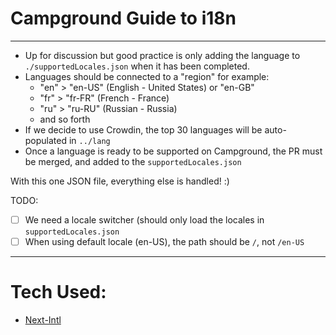 # Campground Guide to i18n
<hr/>

- Up for discussion but good practice is only adding the language to `./supportedLocales.json` when it has been completed.
- Languages should be connected to a "region" for example:
  - "en" > "en-US" (English - United States) or "en-GB"
  - "fr" > "fr-FR" (French - France)
  - "ru" > "ru-RU" (Russian - Russia)
  - and so forth
- If we decide to use Crowdin, the top 30 languages will be auto-populated in `../lang`
- Once a language is ready to be supported on Campground, the PR must be merged, and added to the `supportedLocales.json`

With this one JSON file, everything else is handled! :)

TODO:

  - [ ] We need a locale switcher (should only load the locales in `supportedLocales.json`
  - [ ] When using default locale (en-US), the path should be `/`, not `/en-US`

<hr/>

# Tech Used:
- [Next-Intl](https://next-intl-docs.vercel.app/docs/getting-started/app-router/with-i18n-routing)

